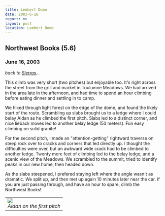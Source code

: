 ```yaml
---
title: Lembert Dome
date: 2003-6-16
report: no
layout: post
location: Lembert Dome
---
```


<h2>Northwest Books (5.6)</h2>
<h3>June 16, 2003</h3>

_back to [Sierras](cali.html)..._

This climb was very short (two pitches) but enjoyable too.
It's right across the street from the grill and market in Toulumne Meadows.
We had arrived in the area late in the afternoon, and had time to
spend an hour climbing before eating dinner and settling in to camp.


We hiked through light forest on the edge of the dome, and found the likely
start of the route. Scrambling up slabs brought us to a ledge where I
could belay Aidan as he climbed the first pitch. Slabs led to a 
distinct corner, and nice lieback moves led to another belay ledge
(50 meters). Fun easy climbing on solid granite!


For the second pitch, I made an "attention-getting" rightward traverse
on steep rock over to cracks and corners that led directly up.
I thought the difficulties were over, but an awkward wide crack had
to be climbed to another ledge. Twenty more feet of climbing led to
the belay ledge, and a scenic view of the Meadows. We scrambled to the summit,
tried to identify peaks in our new home, then headed down.


As the slabs steepened, I prefered staying left where the angle wasn't as
dramatic. We split up, and then met up again 10 minutes later near the car.
If you are just passing through, and have an hour to spare, climb the
Northwest Books!




</td>

<td width="30%" valign=top>
<table>
<tr><td>
<a href="images/articles/trips/2003/lembert.jpg"><img src="images/articles/trips/2003/lembert.jpg"></a><br>
<i>Aidan on the first pitch</i>
